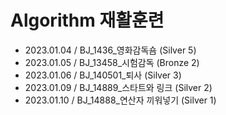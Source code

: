 # Algorithm 재활훈련
- 2023.01.04 / BJ_1436_영화감독숌 (Silver 5)
- 2023.01.05 / BJ_13458_시험감독 (Bronze 2)
- 2023.01.06 / BJ_140501_퇴사 (Silver 3)
- 2023.01.09 / BJ_14889_스타트와 링크 (Silver 2)
- 2023.01.10 / BJ_14888_연산자 끼워넣기 (Silver 1)
